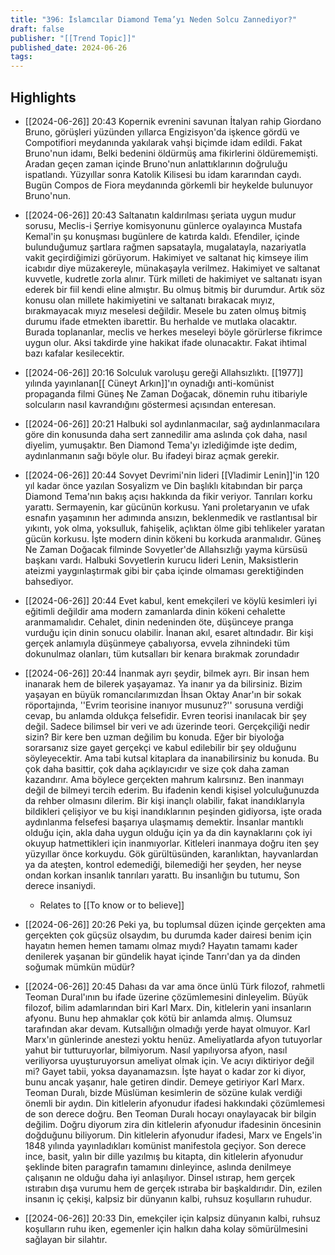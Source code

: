 ```yaml
---
title: "396: İslamcılar Diamond Tema’yı Neden Solcu Zannediyor?"
draft: false
publisher: "[[Trend Topic]]"
published_date: 2024-06-26
tags:
---
```



## Highlights
* [[2024-06-26]] 20:43  Kopernik evrenini savunan İtalyan rahip Giordano Bruno, görüşleri yüzünden yıllarca Engizisyon'da işkence gördü ve Compotifiori meydanında yakılarak vahşi biçimde idam edildi. Fakat Bruno'nun idamı, Belki bedenini öldürmüş ama fikirlerini öldürememişti. Aradan geçen zaman içinde Bruno'nun anlattıklarının doğruluğu ispatlandı. Yüzyıllar sonra Katolik Kilisesi bu idam kararından caydı. Bugün Compos de Fiora meydanında görkemli bir heykelde bulunuyor Bruno'nun.

* [[2024-06-26]] 20:43  Saltanatın kaldırılması şeriata uygun mudur sorusu, Meclis-i Şerriye komisyonunu günlerce oyalayınca Mustafa Kemal'in şu konuşması bugünlere de katırda kaldı. Efendiler, içinde bulunduğumuz şartlara rağmen sapsatayla, mugalatayla, nazariyatla vakit geçirdiğimizi görüyorum. Hakimiyet ve saltanat hiç kimseye ilim icabıdır diye müzakereyle, münakaşayla verilmez. Hakimiyet ve saltanat kuvvetle, kudretle zorla alınır. Türk milleti de hakimiyet ve saltanatı isyan ederek bir fiil kendi eline almıştır. Bu olmuş bitmiş bir durumdur. Artık söz konusu olan millete hakimiyetini ve saltanatı bırakacak mıyız, bırakmayacak mıyız meselesi değildir. Mesele bu zaten olmuş bitmiş durumu ifade etmekten ibarettir. Bu herhalde ve mutlaka olacaktır. Burada toplananlar, meclis ve herkes meseleyi böyle görürlerse fikrimce uygun olur. Aksi takdirde yine hakikat ifade olunacaktır. Fakat ihtimal bazı kafalar kesilecektir.

* [[2024-06-26]] 20:16  Solculuk varoluşu gereği Allahsızlıktı. [[1977]] yılında yayınlanan[[ Cüneyt Arkın]]'ın oynadığı anti-komünist propaganda filmi Güneş Ne Zaman Doğacak, dönemin ruhu itibariyle solcuların nasıl kavrandığını göstermesi açısından enteresan.

* [[2024-06-26]] 20:21  Halbuki sol aydınlanmacılar, sağ aydınlanmacılara göre din konusunda daha sert zannedilir ama aslında çok daha, nasıl diyelim, yumuşaktır. Ben Diamond Tema'yı izlediğimde işte dedim, aydınlanmanın sağı böyle olur. Bu ifadeyi biraz açmak gerekir.

* [[2024-06-26]] 20:44  Sovyet Devrimi'nin lideri [[Vladimir Lenin]]'in 120 yıl kadar önce yazılan Sosyalizm ve Din başlıklı kitabından bir parça Diamond Tema'nın bakış açısı hakkında da fikir veriyor. Tanrıları korku yarattı. Sermayenin, kar gücünün korkusu. Yani proletaryanın ve ufak esnafın yaşamının her adımında ansızın, beklenmedik ve rastlantısal bir yıkıntı, yok olma, yoksulluk, fahişelik, açlıktan ölme gibi tehlikeler yaratan gücün korkusu. İşte modern dinin kökeni bu korkuda aranmalıdır. Güneş Ne Zaman Doğacak filminde Sovyetler'de Allahsızlığı yayma kürsüsü başkanı vardı. Halbuki Sovyetlerin kurucu lideri Lenin, Maksistlerin ateizmi yaygınlaştırmak gibi bir çaba içinde olmaması gerektiğinden bahsediyor.

* [[2024-06-26]] 20:44  Evet kabul, kent emekçileri ve köylü kesimleri iyi eğitimli değildir ama modern zamanlarda dinin kökeni cehalette aranmamalıdır. Cehalet, dinin nedeninden öte, düşünceye pranga vurduğu için dinin sonucu olabilir. İnanan akıl, esaret altındadır. Bir kişi gerçek anlamıyla düşünmeye çabalıyorsa, evvela zihnindeki tüm dokunulmaz olanları, tüm kutsalları bir kenara bırakmak zorundadır

* [[2024-06-26]] 20:44  İnanmak ayrı şeydir, bilmek ayrı. Bir insan hem inanarak hem de bilerek yaşayamaz. Ya inanır ya da bilirsiniz. Bizim yaşayan en büyük romancılarımızdan İhsan Oktay Anar'ın bir sokak röportajında, ''Evrim teorisine inanıyor musunuz?'' sorusuna verdiği cevap, bu anlamda oldukça felsefidir. Evren teorisi inanılacak bir şey değil. Sadece bilimsel bir veri ve adı üzerinde teori. Gerçekçiliği nedir sizin? Bir kere ben uzman değilim bu konuda. Eğer bir biyoloğa sorarsanız size gayet gerçekçi ve kabul edilebilir bir şey olduğunu söyleyecektir. Ama tabi kutsal kitaplara da inanabilirsiniz bu konuda. Bu çok daha basittir, çok daha açıklayıcıdır ve size çok daha zaman kazandırır. Ama böylece gerçekten mahrum kalırsınız. Ben inanmayı değil de bilmeyi tercih ederim. Bu ifadenin kendi kişisel yolculuğunuzda da rehber olmasını dilerim. Bir kişi inançlı olabilir, fakat inandıklarıyla bildikleri çelişiyor ve bu kişi inandıklarının peşinden gidiyorsa, işte orada aydınlanma felsefesi başarıya ulaşmamış demektir. İnsanlar mantıklı olduğu için, akla daha uygun olduğu için ya da din kaynaklarını çok iyi okuyup hatmettikleri için inanmıyorlar. Kitleleri inanmaya doğru iten şey yüzyıllar önce korkuydu. Gök gürültüsünden, karanlıktan, hayvanlardan ya da ateşten, kontrol edemediği, bilemediği her şeyden, her neyse ondan korkan insanlık tanrıları yarattı. Bu insanlığın bu tutumu, Son derece insaniydi.
	* Relates to [[To know or to believe]]

* [[2024-06-26]] 20:26  Peki ya, bu toplumsal düzen içinde gerçekten ama gerçekten çok güçsüz olsaydım, bu durumda kader dairesi benim için hayatın hemen hemen tamamı olmaz mıydı? Hayatın tamamı kader denilerek yaşanan bir gündelik hayat içinde Tanrı'dan ya da dinden soğumak mümkün müdür?

* [[2024-06-26]] 20:45  Dahası da var ama önce ünlü Türk filozof, rahmetli Teoman Dural'ının bu ifade üzerine çözümlemesini dinleyelim. Büyük filozof, bilim adamlarından biri Karl Marx. Din, kitlelerin yani insanların afyonu. Bunu hep ahmaklar çok kötü bir anlamda almış. Olumsuz tarafından akar devam. Kutsallığın olmadığı yerde hayat olmuyor. Karl Marx'ın günlerinde anestezi yoktu henüz. Ameliyatlarda afyon tutuyorlar yahut bir tutturuyorlar, bilmiyorum. Nasıl yapılıyorsa afyon, nasıl veriliyorsa uyuşturuyorsun ameliyat olmak için. Ve acıyı diktiriyor değil mi? Gayet tabii, yoksa dayanamazsın. İşte hayat o kadar zor ki diyor, bunu ancak yaşanır, hale getiren dindir. Demeye getiriyor Karl Marx. Teoman Duralı, bizde Müslüman kesimlerin de sözüne kulak verdiği önemli bir aydın. Din kitlelerin afyonudur ifadesi hakkındaki çözümlemesi de son derece doğru. Ben Teoman Duralı hocayı onaylayacak bir bilgin değilim. Doğru diyorum zira din kitlelerin afyonudur ifadesinin öncesinin doğduğunu biliyorum. Din kitlelerin afyonudur ifadesi, Marx ve Engels'in 1848 yılında yayınladıkları komünist manifestola geçiyor. Son derece ince, basit, yalın bir dille yazılmış bu kitapta, din kitlelerin afyonudur şeklinde biten paragrafın tamamını dinleyince, aslında denilmeye çalışanın ne olduğu daha iyi anlaşılıyor. Dinsel ıstırap, hem gerçek ıstırabın dışa vurumu hem de gerçek ıstıraba bir başkaldırıdır. Din, ezilen insanın iç çekişi, kalpsiz bir dünyanın kalbi, ruhsuz koşulların ruhudur.

* [[2024-06-26]] 20:33  Din, emekçiler için kalpsiz dünyanın kalbi, ruhsuz koşulların ruhu iken, egemenler için halkın daha kolay sömürülmesini sağlayan bir silahtır.

